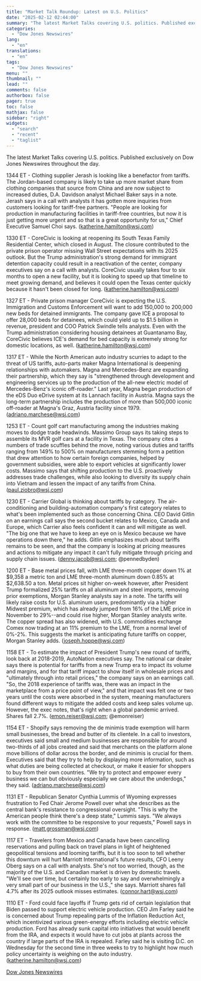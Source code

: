 ```yaml
---
title: "Market Talk Roundup: Latest on U.S. Politics"
date: "2025-02-12 02:44:00"
summary: "The latest Market Talks covering U.S. politics. Published exclusively on Dow Jones Newswires throughout the day.1344 ET - Clothing supplier Jerash is looking like a benefactor from tariffs. The Jordan-based company is likely to take up more market share from clothing companies that source from China and are now subject..."
categories:
  - "Dow Jones Newswires"
lang:
  - "en"
translations:
  - "en"
tags:
  - "Dow Jones Newswires"
menu: ""
thumbnail: ""
lead: ""
comments: false
authorbox: false
pager: true
toc: false
mathjax: false
sidebar: "right"
widgets:
  - "search"
  - "recent"
  - "taglist"
---
```


The latest Market Talks covering U.S. politics. Published exclusively on Dow Jones Newswires throughout the day.

1344 ET - Clothing supplier Jerash is looking like a benefactor from tariffs. The Jordan-based company is likely to take up more market share from clothing companies that source from China and are now subject to increased duties, D.A. Davidson analyst Michael Baker says in a note. Jerash says in a call with analysts it has gotten more inquiries from customers looking for tariff-free partners. "People are looking for production in manufacturing facilities in tariff-free countries, but now it is just getting more urgent and so that is a great opportunity for us," Chief Executive Samuel Choi says. (katherine.hamilton@wsj.com)

1330 ET - CoreCivic is looking at reopening its South Texas Family Residential Center, which closed in August. The closure contributed to the private prison operator missing Wall Street expectations with its 2025 outlook. But the Trump administration's strong demand for immigrant detention capacity could result in a reactivation of the center, company executives say on a call with analysts. CoreCivic usually takes four to six months to open a new facility, but it is looking to speed up that timeline to meet growing demand, and believes it could open the Texas center quickly because it hasn't been closed for long. (katherine.hamilton@wsj.com)

1327 ET - Private prison manager CoreCivic is expecting the U.S. Immigration and Customs Enforcement will want to add 150,000 to 200,000 new beds for detained immigrants. The company gave ICE a proposal to offer 28,000 beds for detainees, which could yield up to $1.5 billion in revenue, president and COO Patrick Swindle tells analysts. Even with the Trump administration considering housing detainees at Guantanamo Bay, CoreCivic believes ICE's demand for bed capacity is extremely strong for domestic locations, as well. (katherine.hamilton@wsj.com)

1317 ET - While the North American auto industry scurries to adapt to the threat of US tariffs, auto-parts maker Magna International is deepening relationships with automakers. Magna and Mercedes-Benz are expanding their partnership, which they say is "strengthened through development and engineering services up to the production of the all-new electric model of Mercedes-Benz's iconic off-roader." Last year, Magna began production of the eDS Duo eDrive system at its Lannach facility in Austria. Magna says the long-term partnership includes the production of more than 500,000 iconic off-roader at Magna's Graz, Austria facility since 1979. (adriano.marchese@wsj.com)

1253 ET - Count golf cart manufacturing among the industries making moves to dodge trade headwinds. Massimo Group says its taking steps to assemble its MVR golf cars at a facility in Texas. The company cites a numbers of trade scuffles behind the move, noting various duties and tariffs ranging from 149% to 500% on manufacturers stemming form a petition that drew attention to how certain foreign companies, helped by government subsidies, were able to export vehicles at significantly lower costs. Massimo says that shifting production to the U.S. proactively addresses trade challenges, while also looking to diversity its supply chain into Vietnam and lessen the impact of any tariffs from China. (paul.ziobro@wsj.com)

1230 ET - Carrier Global is thinking about tariffs by category. The air-conditioning and building-automation company's first category relates to what's been implemented such as those concerning China. CEO David Gitlin on an earnings call says the second bucket relates to Mexico, Canada and Europe, which Carrier also feels confident it can and will mitigate as well. "The big one that we have to keep an eye on is Mexico because we have operations down there," he adds. Gitlin emphasizes much about tariffs remains to be seen, and that the company is looking at pricing measures and actions to mitigate any impact it can't fully mitigate through pricing and supply chain issues. (denny.jacob@wsj.com; @pennedbyden)

1200 ET - Base metal prices fall, with LME three-month copper down 1% at $9,358 a metric ton and LME three-month aluminum down 0.85% at $2,638.50 a ton. Metal prices sit higher on-week however, after President Trump formalized 25% tariffs on all aluminum and steel imports, removing prior exemptions, Morgan Stanley analysts say in a note. The tariffs will likely raise costs for U.S. aluminum users, predominantly via a higher Midwest premium, which has already jumped from 16% of the LME price in November to 29%--and could rise higher, Morgan Stanley analysts write. The copper spread has also widened, with U.S. commodities exchange Comex now trading at an 11% premium to the LME, from a normal level of 0%-2%. This suggests the market is anticipating future tariffs on copper, Morgan Stanley adds. (joseph.hoppe@wsj.com)

1158 ET - To estimate the impact of President Trump's new round of tariffs, look back at 2018-2019, AutoNation executives say. The national car dealer says there is potential for tariffs from a new Trump era to impact its volume and margins, and for that tariff impact to show itself in wholesale prices and "ultimately through into retail prices," the company says on an earnings call. "So, the 2018 experience of tariffs was, there was an impact in the marketplace from a price point of view," and that impact was felt one or two years until the costs were absorbed in the system, meaning manufacturers found different ways to mitigate the added costs and keep sales volume up. However, the exec notes, that's right when a global pandemic arrived. Shares fall 2.7%. (emon.reiser@wsj.com; @emonreiser)

1154 ET - Shopify says removing the de minimis trade exemption will harm small businesses, the bread and butter of its clientele. In a call to investors, executives said small and medium businesses are responsible for around two-thirds of all jobs created and said that merchants on the platform alone move billions of dollar across the border, and de minimis is crucial for them. Executives said that they try to help by displaying more information, such as what duties are being collected at checkout, or make it easier for shoppers to buy from their own countries. "We try to protect and empower every business we can but obviously especially we care about the underdogs," they said. (adriano.marchese@wsj.com)

1131 ET - Republican Senator Cynthia Lummis of Wyoming expresses frustration to Fed Chair Jerome Powell over what she describes as the central bank's resistance to congressional oversight. "This is why the American people think there's a deep state," Lummis says. "We always work with the committee to be responsive to your requests," Powell says in response. (matt.grossman@wsj.com)

1117 ET - Travelers from Mexico and Canada have been cancelling reservations and pulling back on travel plans in light of heightened geopolitical tensions and looming tariffs, but it is too soon to tell whether this downturn will hurt Marriott International's future results, CFO Leeny Oberg says on a call with analysts. She's not too worried, though, as the majority of the U.S. and Canadian market is driven by domestic travels. "We'll see over time, but certainly too early to say and overwhelmingly a very small part of our business in the U.S.," she says. Marriott shares fall 4.7% after its 2025 outlook misses estimates. (connor.hart@wsj.com)

1110 ET - Ford could face layoffs if Trump gets rid of certain legislation that Biden passed to support electric vehicle production. CEO Jim Farley said he is concerned about Trump repealing parts of the Inflation Reduction Act, which incentivized various green-energy efforts including electric vehicle production. Ford has already sunk capital into initiatives that would benefit from the IRA, and expects it would have to cut jobs at plants across the country if large parts of the IRA is repealed. Farley said he is visiting D.C. on Wednesday for the second time in three weeks to try to highlight how much policy uncertainty is weighing on the auto industry. (katherine.hamilton@wsj.com)

[Dow Jones Newswires](https://www.tradingview.com/news/DJN_DN20250211008722:0/)
